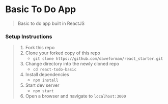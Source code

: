 # Basic To Do App

> Basic to do app built in ReactJS

### Setup Instructions

> 1. Fork this repo
> 1. Clone your forked copy of this repo
>    - `git clone https://github.com/daveforman/react_starter.git`
> 1. Change directory into the newly cloned repo
>    - `cd react-todo-basic`
> 1. Install dependencies 
>    - `npm install`
> 1. Start dev server
>    - `npm start`
> 1. Open a browser and navigate to `localhost:3000` 
